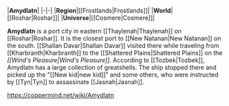 |**Amydlatn**|
|-|-|
|**Region**|[[Frostlands\|Frostlands]]|
|**World**|[[Roshar\|Roshar]]|
|**Universe**|[[Cosmere\|Cosmere]]|

**Amydlatn** is a port city in eastern [[Thaylenah\|Thaylenah]] on [[Roshar\|Roshar]]. It is the closest port to [[New Natanan\|New Natanan]] on the south.
[[Shallan Davar\|Shallan Davar]] visited there while traveling from [[Kharbranth\|Kharbranth]] to the [[Shattered Plains\|Shattered Plains]] on the *[[Wind's Pleasure\|Wind's Pleasure]]*.
According to [[Tozbek\|Tozbek]], Amydlatn has a large collection of greatshells. The ship stopped there and picked up the "[[New kid\|new kid]]" and some others, who were instructed by [[Tyn\|Tyn]] to assassinate [[Jasnah\|Jasnah]].



https://coppermind.net/wiki/Amydlatn